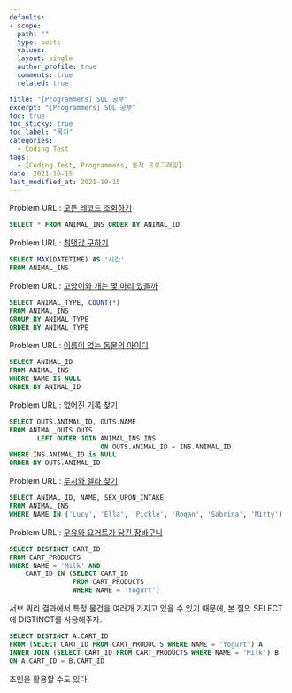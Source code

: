 ```yaml
---
defaults:
- scope:
  path: ""
  type: posts
  values:
  layout: single
  author_profile: true
  comments: true
  related: true

title: "[Programmers] SQL 공부"
excerpt: "[Programmers] SQL 공부"
toc: true
toc_sticky: true
toc_label: "목차"
categories:
  - Coding Test 
tags:
  - [Coding Test, Programmers, 동적 프로그래밍]
date: 2021-10-15
last_modified_at: 2021-10-15
---
```

Problem URL : [모든 레코드 조회하기](https://programmers.co.kr/learn/courses/30/lessons/59034)

```sql
SELECT * FROM ANIMAL_INS ORDER BY ANIMAL_ID
```

Problem URL : [최댓값 구하기](https://programmers.co.kr/learn/courses/30/lessons/59415)

```sql
SELECT MAX(DATETIME) AS '시간' 
FROM ANIMAL_INS
```

Problem URL : [고양이와 개는 몇 마리 있을까](https://programmers.co.kr/learn/courses/30/lessons/59040)

```sql
SELECT ANIMAL_TYPE, COUNT(*)
FROM ANIMAL_INS
GROUP BY ANIMAL_TYPE
ORDER BY ANIMAL_TYPE
```

Problem URL : [이름이 없는 동물의 아이디](https://programmers.co.kr/learn/courses/30/lessons/59039)

```sql
SELECT ANIMAL_ID
FROM ANIMAL_INS
WHERE NAME IS NULL
ORDER BY ANIMAL_ID
```

Problem URL : [없어진 기록 찾기](https://programmers.co.kr/learn/courses/30/lessons/59042)

```sql
SELECT OUTS.ANIMAL_ID, OUTS.NAME
FROM ANIMAL_OUTS OUTS
       LEFT OUTER JOIN ANIMAL_INS INS
                       ON OUTS.ANIMAL_ID = INS.ANIMAL_ID
WHERE INS.ANIMAL_ID is NULL
ORDER BY OUTS.ANIMAL_ID
```

Problem URL : [루시와 엘라 찾기](https://programmers.co.kr/learn/courses/30/lessons/59046)

```sql
SELECT ANIMAL_ID, NAME, SEX_UPON_INTAKE
FROM ANIMAL_INS
WHERE NAME IN ('Lucy', 'Ella', 'Pickle', 'Rogan', 'Sabrina', 'Mitty')
```

Problem URL : [우유와 요거트가 담긴 장바구니](https://programmers.co.kr/learn/courses/30/lessons/62284)

```sql
SELECT DISTINCT CART_ID
FROM CART_PRODUCTS
WHERE NAME = 'Milk' AND
    CART_ID IN (SELECT CART_ID
                FROM CART_PRODUCTS
                WHERE NAME = 'Yogurt')
```
서브 쿼리 결과에서 특정 물건을 여러개 가지고 있을 수 있기 때문에, 본 절의 SELECT에 DISTINCT를 사용해주자.

```sql
SELECT DISTINCT A.CART_ID
FROM (SELECT CART_ID FROM CART_PRODUCTS WHERE NAME = 'Yogurt') A
INNER JOIN (SELECT CART_ID FROM CART_PRODUCTS WHERE NAME = 'Milk') B
ON A.CART_ID = B.CART_ID
```
조인을 활용할 수도 있다.
